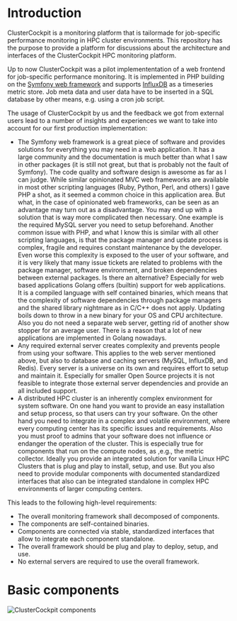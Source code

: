 # Introduction

ClusterCockpit is a monitoring platform that is tailormade for job-specific performance monitoring in HPC cluster environments.
This repository has the purpose to provide a platform for discussions about the architecture and interfaces of the ClusterCockpit HPC monitoring platform.

Up to now ClusterCockpit was a pilot implemententation of a web frontend for job-specific performance monitoring. It is implemented in PHP building on the [Symfony web framework](https://symfony.com/) and supports [InfluxDB](https://www.influxdata.com/products/influxdb/) as a timeseries metric store. Job meta data and user data have to be inserted in a SQL database by other means, e.g. using a cron job script.

The usage of ClusterCockpit by us and the feedback we got from external users lead to a number of insights and experiences we want to take into account for our first production implementation:

* The Symfony web framework is a great piece of software and provides solutions
 for everything you may need in a web application. It has a large community and
 the documentation is much better than what I saw in other packages (it is
 still not great, but that is probably not the fault of Symfony). The code
 quality and software design is awesome as far as I can judge. While similar
 opinionated MVC web frameworks are available in most other scripting languages
 (Ruby, Python, Perl, and others) I gave PHP a shot, as it seemed a common
 choice in this application area. But what, in the case of opinionated web
 frameworks, can be seen as an advantage may turn out as a disadvantage. You
 may end up with a solution that is way more complicated then necessary. One
 example is the required MySQL server you need to setup beforehand. Another
 common issue with PHP, and what I know this is similar with all other
 scripting languages, is that the package manager and update process is
 complex, fragile and requires constant maintenance by the developer. Even
 worse this complexity is exposed to the user of your software, and it is
 very likely that many issue tickets are related to problems with the
 package manager, software environment, and broken dependencies between
 external packages. Is there an alternative? Especially for web based
 applications Golang offers (builtin) support for web applications. It is
 a compiled language with self contained binaries, which means that the
 complexity of software dependencies through package managers and the
 shared library nightmare as in C/C++ does not apply. Updating boils down
 to throw in a new binary for your OS and CPU architecture. Also you do
 not need a separate web server, getting rid of another show stopper for
 an average user. There is a reason that a lot of new applications are
 implemented in Golang nowadays.
* Any required external server creates complexity and prevents people from
 using your software. This applies to the web server mentioned above, but
 also to database and caching servers (MySQL, InfluxDB, and Redis). Every
 server is a universe on its own and requires effort to setup and maintain
 it. Especially for smaller Open Source projects it is not feasible to
 integrate those external server dependencies and provide an all included
 support.
* A distributed HPC cluster is an inherently complex environment for
system software. On one hand you want to provide an easy installation and
setup process, so that users can try your software. On the other hand you
need to integrate in a complex and volatile environment, where every
computing center has its specific issues and requirements. Also you must
proof to admins that your software does not influence or endanger the
operation of the cluster. This is especially true for components that run
on the compute nodes, as ,e.g., the metric collector. Ideally you provide
an integrated solution for vanilla Linux HPC Clusters that is plug and
play to install, setup, and use. But you also need to provide modular
components with documented standardized interfaces that also can be
integrated standalone in complex HPC environments of larger computing
centers.

This leads to the following high-level requirements:
* The overall monitoring framework shall decomposed of components.
* The components are self-contained binaries.
* Components are connected via stable, standardized interfaces that allow to integrate each component standalone.
* The overall framework should be plug and play to deploy, setup, and use.
* No external servers are required to use the overall framework.

  

# Basic components


![ClusterCockpit components](https://user-images.githubusercontent.com/11572749/98777167-8d057380-23f0-11eb-9568-1f4e83002dab.png)
